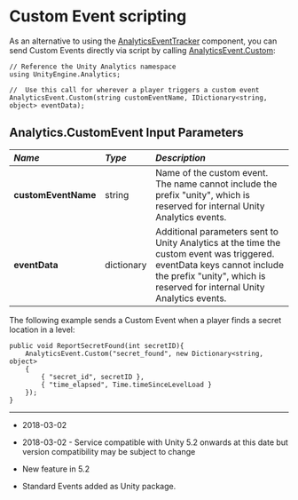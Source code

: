 # Custom Event scripting

As an alternative to using the [AnalyticsEventTracker](class-AnalyticsEventTracker) component, you can send Custom Events directly via script by calling [AnalyticsEvent.Custom](Scriptref:AnalyticsEvent.Custom.html):

```
// Reference the Unity Analytics namespace
using UnityEngine.Analytics;

//  Use this call for wherever a player triggers a custom event
AnalyticsEvent.Custom(string customEventName, IDictionary<string, object> eventData);
```

## Analytics.CustomEvent Input Parameters

|**_Name_** |**_Type_** |**_Description_** |
|:---|:---|:---|
|__customEventName__ |string |Name of the custom event. The name cannot include the prefix "unity", which is reserved for internal Unity Analytics events. |
|__eventData__ |dictionary |Additional parameters sent to Unity Analytics at the time the custom event was triggered. eventData keys cannot include the prefix "unity", which is reserved for internal Unity Analytics events.|

The following example sends a Custom Event when a player finds a secret location in a level:

```
public void ReportSecretFound(int secretID){
    AnalyticsEvent.Custom("secret_found", new Dictionary<string, object>
    {
        { "secret_id", secretID },
        { "time_elapsed", Time.timeSinceLevelLoad }
    });
}
```

---

* <span class="page-edit">2018-03-02 <!-- include IncludeTextNewPageNoEdit --></span>

* <span class="page-edit">2018-03-02 - Service compatible with Unity 5.2 onwards at this date but version compatibility may be subject to change</span>

* <span class="page-history">New feature in 5.2</span>

* <span class="page-history">Standard Events added as Unity package.</span>
 
